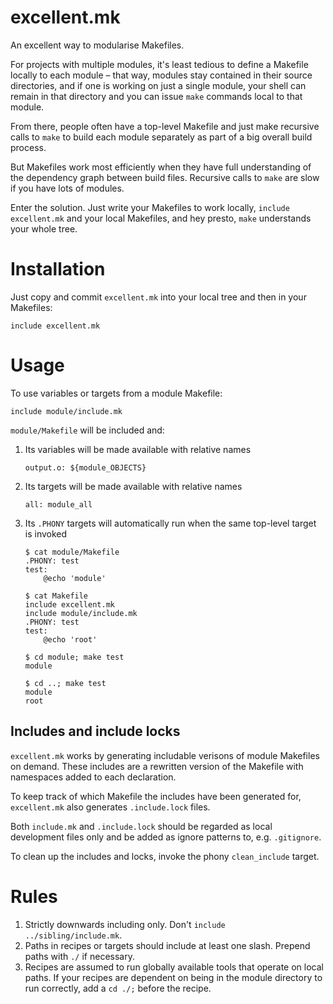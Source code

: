 # excellent.mk

An excellent way to modularise Makefiles.

For projects with multiple modules, it's least tedious to define a Makefile
locally to each module – that way, modules stay contained in their source
directories, and if one is working on just a single module, your shell can
remain in that directory and you can issue `make` commands local to that module.

From there, people often have a top-level Makefile and just make recursive calls
to `make` to build each module separately as part of a big overall build
process.

But Makefiles work most efficiently when they have full understanding of the
dependency graph between build files. Recursive calls to `make` are slow if you
have lots of modules.

Enter the solution. Just write your Makefiles to work locally, `include
excellent.mk` and your local Makefiles, and hey presto, `make` understands your
whole tree.

# Installation

Just copy and commit `excellent.mk` into your local tree and then in your
Makefiles:

    include excellent.mk

# Usage

To use variables or targets from a module Makefile:

    include module/include.mk

`module/Makefile` will be included and:

1. Its variables will be made available with relative names

       output.o: ${module_OBJECTS}

2. Its targets will be made available with relative names

       all: module_all

3. Its `.PHONY` targets will automatically run when the same top-level target is
   invoked

       $ cat module/Makefile
       .PHONY: test
       test:
           @echo 'module'

       $ cat Makefile
       include excellent.mk
       include module/include.mk
       .PHONY: test
       test:
           @echo 'root'

       $ cd module; make test
       module

       $ cd ..; make test
       module
       root

## Includes and include locks

`excellent.mk` works by generating includable verisons of module Makefiles on
demand. These includes are a rewritten version of the Makefile with namespaces
added to each declaration.

To keep track of which Makefile the includes have been generated for,
`excellent.mk` also generates `.include.lock` files.

Both `include.mk` and `.include.lock` should be regarded as local development
files only and be added as ignore patterns to, e.g. `.gitignore`.

To clean up the includes and locks, invoke the phony `clean_include` target.

# Rules

1. Strictly downwards including only. Don't `include ../sibling/include.mk`.
2. Paths in recipes or targets should include at least one slash. Prepend paths
   with `./` if necessary.
3. Recipes are assumed to run globally available tools that operate on local
   paths. If your recipes are dependent on being in the module directory to run
   correctly, add a `cd ./;` before the recipe.
